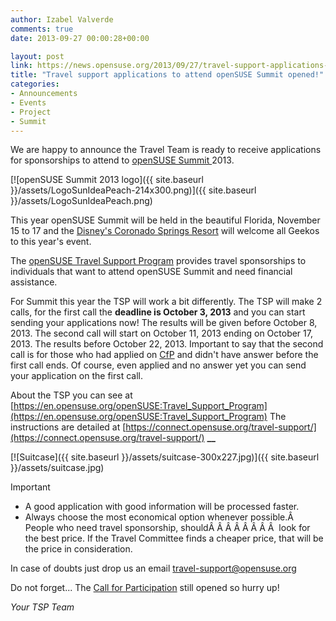```yaml
---
author: Izabel Valverde
comments: true
date: 2013-09-27 00:00:28+00:00

layout: post
link: https://news.opensuse.org/2013/09/27/travel-support-applications-to-attend-opensuse-summit-opened/
title: "Travel support applications to attend openSUSE Summit opened!"
categories:
- Announcements
- Events
- Project
- Summit
---
```

We are happy to announce the Travel Team is ready to receive applications for sponsorships to attend to [openSUSE Summit ](http://summit.opensuse.org/)2013.

[![openSUSE Summit 2013 logo]({{ site.baseurl }}/assets/LogoSunIdeaPeach-214x300.png)]({{ site.baseurl }}/assets/LogoSunIdeaPeach.png)

This year openSUSE Summit will be held in the beautiful Florida, November 15 to 17 and the [Disney's Coronado Springs Resort](http://summit.opensuse.org/#location) will welcome all Geekos to this year's event.

The [openSUSE Travel Support Program](https://en.opensuse.org/openSUSE:Travel_Support_Program) provides travel sponsorships to individuals that want to attend openSUSE Summit and need financial assistance.

For Summit this year the TSP will work a bit differently. The TSP will make 2 calls, for the first call the **deadline is October 3, 2013** and you can start sending your applications now! The results will be given before October 8, 2013.
The second call will start on October 11, 2013 ending on October 17, 2013. The results before October 22, 2013. Important to say that the second call is for those who had applied on [CfP](http://summit.opensuse.org/#cfp) and didn't have answer before the first call ends. Of course, even applied and no answer yet you can send your application on the first call.

About the TSP you can see at [https://en.opensuse.org/openSUSE:Travel_Support_Program](https://en.opensuse.org/openSUSE:Travel_Support_Program) The instructions are detailed at [https://connect.opensuse.org/travel-support/](https://connect.opensuse.org/travel-support/)
**__**



[![Suitcase]({{ site.baseurl }}/assets/suitcase-300x227.jpg)]({{ site.baseurl }}/assets/suitcase.jpg)

Important
* A good application with good information will be processed faster.
* Always choose the most economical option whenever possible.Â  People who need travel sponsorship, shouldÂ Â Â Â Â Â Â Â  look for the best price. If the Travel Committee finds a cheaper price, that will be the price in consideration.





In case of doubts just drop us an email travel-support@opensuse.org

Do not forget... The [Call for Participation](http://summit.opensuse.org/#cfp) still opened so hurry up!


_Your TSP Team_		
